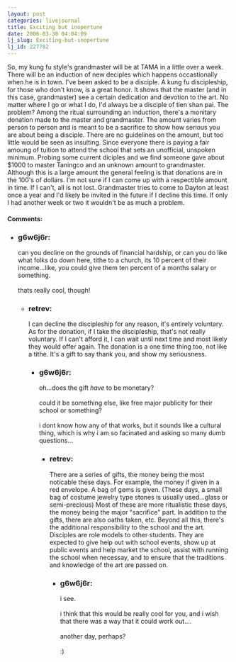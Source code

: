 ```yaml
---
layout: post
categories: livejournal
title: Exciting but inopertune
date: 2006-03-30 04:04:09
lj_slug: Exciting-but-inopertune
lj_id: 227782
---
```

So, my kung fu style's grandmaster will be at TAMA in a little over a week. There will be an induction of new deciples which happens occastionally when he is in town. I've been asked to be a disciple. A kung fu discipleship, for those who don't know, is a great honor. It shows that the master (and in this case, grandmaster) see a certain dedication and devotion to the art. No matter where I go or what I do, I'd always be a disciple of tien shan pai. The problem? Among the ritual surrounding an induction, there's a monitary donation made to the master and grandmaster. The amount varies from person to person and is meant to be a sacrifice to show how serious you are about being a disciple. There are no guidelines on the amount, but too little would be seen as insulting. Since everyone there is paying a fair amoung of tuition to attend the school that sets an unofficial, unspoken minimum. Probing some current diciples and we find someone gave about $1000 to master Taningco and an unknown amount to grandmaster. Although this is a large amount the general feeling is that donations are in the 100's of dollars. I'm not sure if I can come up with a respectible amount in time. If I can't, all is not lost. Grandmaster tries to come to Dayton at least once a year and I'd likely be invited in the future if I decline this time. If only I had another week or two it wouldn't be as much a problem.


<div id="comments"><h4>Comments:</h4><div class="lj-comments"><ul>
<li><h3>g6w6j6r: </h3>
<a id="comment-624"></a>
<p>can you decline on the grounds of financial hardship, or can you do like what folks do down here, tithe to a church, its 10 percent of their income...like, you could give them ten percent of a months salary or something. <br>
<br>
thats really cool, though!</p>
<ul>
<li><h3>retrev: </h3>
<a id="comment-625"></a>
<p>I can decline the discipleship for any reason, it's entirely voluntary. As for the donation, if I take the discipleship, that's not really voluntary. If I can't afford it, I can wait until next time and most likely they would offer again. The donation is a one time thing too, not like a tithe. It's a gift to say thank you, and show my seriousness.</p>
<ul>
<li><h3>g6w6j6r: </h3>
<a id="comment-626"></a>
<p>oh...does the gift <em>have</em> to be monetary? <br>
<br>
could it be something else, like free major publicity for their school or something? <br>
<br>
i dont know how any of that works, but it sounds like a cultural thing, which is why i am so facinated and asking so many dumb questions...</p>
<ul>
<li><h3>retrev: </h3>
<a id="comment-627"></a>
<p>There are a series of gifts, the money being the most noticable these days. For example, the money if given in a red envelope. A bag of gems is given. (These days, a small bag of costume jewelry type stones is usually used...glass or semi-precious) Most of these are more ritualistic these days, the money being the major "sacrifice" part. In addition to the gifts, there are also oaths taken, etc. Beyond all this, there's the additional responsibility to the school and the art. Disciples are role models to other students. They are expected to give help out with school events, show up at public events and help market the school, assist with running the school when necessay, and to ensure that the traditions and knowledge of the art are passed on.</p>
<ul>
<li><h3>g6w6j6r: </h3>
<a id="comment-628"></a>
<p>i see. <br>
<br>
i think that this would be really cool for you, and i wish that there was a way that it could work out....<br>
<br>
another day, perhaps?<br>
<br>
:)</p>
</li>
</ul>
</li>
</ul>
</li>
</ul>
</li>
</ul>
</li>
</ul></div></div>
